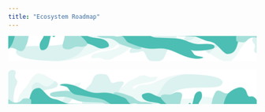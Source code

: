 ```yaml
---
title: "Ecosystem Roadmap"
---
```


<!-- swirl -->
<column class="ecosystem__green-swirl__top" mode="full">

<block>

<img class="get-scrt__align-img" src="../../src/assets/swirl-green-top.svg" /> 

</block>

</column> 








<!-- PDF -->

<column class="ecosystem-roadmap-page__pdf">

<block>

<ecosystem-roadmap-pdf></ecosystem-roadmap-pdf>

</block>

</column>








<column class="ecosystem-roadmap-page__your-project">

<block>

<ecosystem-roadmap-your-project></ecosystem-roadmap-your-project>

</block>

</column>










<!-- General CTAs -->
<column class="spacer-s" number="3" number-m="1" number-s="1">

<block >


</block>

<block >

<general-ctas id="see-whats-been-built"></general-ctas>

</block>

<block >


</block>

</column >





<!-- swirl -->
<column class="ecosystem__green-swirl__bottom" mode="full">

<block>

<img class="get-scrt__align-img" src="../../src/assets/swirl-green-bottom.svg" />

</block>

</column>